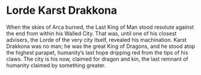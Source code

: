 # Lorde Karst Drakkona

When the skies of Arca burned, the Last King of Man stood resolute against the end from within his Walled City. That was, until one of his closest advisers, the Lorde of the very city itself, revealed his machination. Karst Drakkona was no man; he was the great King of Dragons, and he stood atop the highest parapet, humanity’s last hope dripping red from the tips of his claws. The city is his now, claimed for dragon and kin, the last remnant of humanity claimed by something greater.
